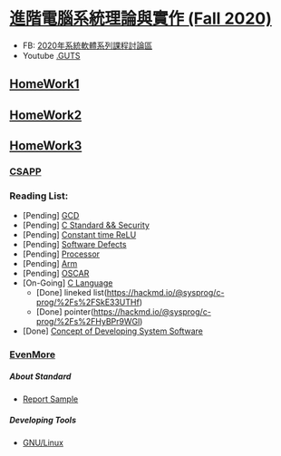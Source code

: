 # [進階電腦系統理論與實作 (Fall 2020)](http://wiki.csie.ncku.edu.tw/sysprog/schedule)
- FB: [2020年系統軟體系列課程討論區](https://www.facebook.com/groups/system.software2020)
- Youtube [.GUTS](https://www.youtube.com/c/GUTS4tech/videos)

##  [HomeWork1](https://hackmd.io/@sysprog/2020-homework1)
##  [HomeWork2](https://hackmd.io/@sysprog/2020-homework2)
##  [HomeWork3](https://hackmd.io/@sysprog/2020-homework3)

### [CSAPP](https://hackmd.io/@sysprog/CSAPP)

### Reading List:
 - [Pending] [GCD](https://hackmd.io/@sysprog/gcd-impl)
 - [Pending] [C Standard && Security](https://hackmd.io/@sysprog/c-std-security?type=view)
 - [Pending] [Constant time ReLU](https://hackmd.io/@sysprog/constant-time-relu)
 - [Pending] [Software Defects](https://hackmd.io/@sysprog/software-failure)
 - [Pending] [Processor](https://beta.hackfoldr.org/cpu/)
 - [Pending] [Arm](https://beta.hackfoldr.org/arm/)
 - [Pending] [OSCAR](https://beta.hackfoldr.org/oscar/)
 - [On-Going] [C Language](https://hackmd.io/@sysprog/c-prog/%2F%40sysprog%2Fc-programming)
    - [Done] lineked list(https://hackmd.io/@sysprog/c-prog/%2Fs%2FSkE33UTHf)
    - [Done] pointer(https://hackmd.io/@sysprog/c-prog/%2Fs%2FHyBPr9WGl)
 - [Done] [Concept of Developing System Software](https://hackmd.io/@sysprog/concepts?type=view)

### [EvenMore](https://hackmd.io/@sysprog/linux-kernel-internal)

##### About Standard
 - [Report Sample](http://wiki.csie.ncku.edu.tw/embedded/arm-linux)

##### Developing Tools
 - [GNU/Linux](https://hackmd.io/@sysprog/gnu-linux-dev/)

